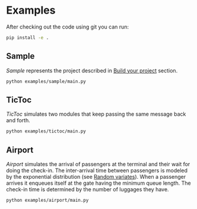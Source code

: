 # Examples

After checking out the code using git you can run:

```bash
pip install -e .
```

## Sample

_Sample_ represents the project described in [Build your project](https://github.com/francescobarbarulo/pysim#build-your-project) section.

```bash
python examples/sample/main.py
```

## TicToc

_TicToc_ simulates two modules that keep passing the same message back and forth.

```bash
python examples/tictoc/main.py
```

## Airport

_Airport_ simulates the arrival of passengers at the terminal and their wait for doing the check-in.
The inter-arrival time between passengers is modeled by the exponential distribution (see [Random variates](https://github.com/francescobarbarulo/pysim#generating-random-variates)).
When a passenger arrives it enqueues itself at the gate having the minimum queue length.
The check-in time is determined by the number of luggages they have.

```bash
python examples/airport/main.py
```